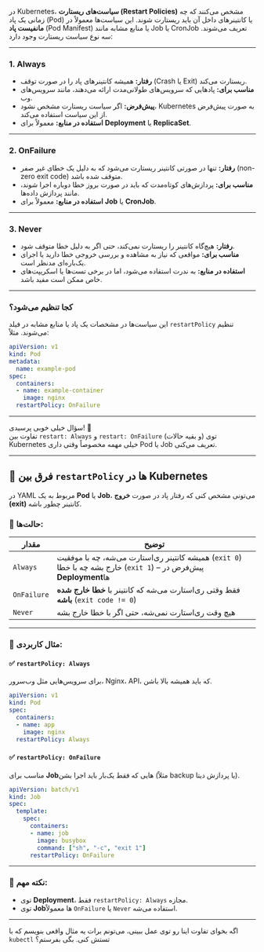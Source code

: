 

در Kubernetes، **سیاست‌های ریستارت (Restart Policies)** مشخص می‌کنند که چه زمانی یک پاد (Pod) یا کانتینرهای داخل آن باید ریستارت شوند. این سیاست‌ها معمولاً در **مانفیست پاد** (Pod Manifest) یا منابع مشابه مانند Job یا CronJob تعریف می‌شوند. سه نوع سیاست ریستارت وجود دارد:

---

### 1. **Always**
- **رفتار:** همیشه کانتینرهای پاد را در صورت توقف (Crash یا Exit) ریستارت می‌کند.
- **مناسب برای:** پادهایی که سرویس‌های طولانی‌مدت ارائه می‌دهند، مانند سرویس‌های وب.
- **پیش‌فرض:** اگر سیاست ریستارت مشخص نشود، Kubernetes به صورت پیش‌فرض از این سیاست استفاده می‌کند.
- **استفاده در منابع:** معمولاً برای **Deployment** یا **ReplicaSet**.

---

### 2. **OnFailure**
- **رفتار:** تنها در صورتی کانتینر ریستارت می‌شود که به دلیل یک خطای غیر صفر (non-zero exit code) متوقف شده باشد.
- **مناسب برای:** پردازش‌های کوتاه‌مدت که باید در صورت بروز خطا دوباره اجرا شوند، مانند پردازش داده‌ها.
- **استفاده در منابع:** معمولاً برای **Job** یا **CronJob**.

---

### 3. **Never**
- **رفتار:** هیچ‌گاه کانتینر را ریستارت نمی‌کند، حتی اگر به دلیل خطا متوقف شود.
- **مناسب برای:** مواقعی که نیاز به مشاهده و بررسی خروجی خطا دارید یا اجرای یک‌باره‌ای مدنظر است.
- **استفاده در منابع:** به ندرت استفاده می‌شود، اما در برخی تست‌ها یا اسکریپت‌های خاص ممکن است مفید باشد.

---

### کجا تنظیم می‌شود؟
این سیاست‌ها در مشخصات یک پاد یا منابع مشابه در فیلد `restartPolicy` تنظیم می‌شوند. مثلاً:

```yaml
apiVersion: v1
kind: Pod
metadata:
  name: example-pod
spec:
  containers:
  - name: example-container
    image: nginx
  restartPolicy: OnFailure
```

---



سؤال خیلی خوبی پرسیدی! 🙌  
تفاوت بین `restart: Always` و `restart: OnFailure` (و بقیه حالات) توی Kubernetes خیلی مهمه مخصوصاً وقتی داری Pod یا Job تعریف می‌کنی.

---

## 🔁 فرق بین `restartPolicy` ها در Kubernetes

در YAML مربوط به یک **Pod** یا **Job**، می‌تونی مشخص کنی که رفتار پاد در صورت **خروج (exit)** کانتینر چطور باشه.

### 🔹 حالت‌ها:

| مقدار | توضیح |
|-------|--------|
| `Always` | همیشه کانتینر ری‌استارت می‌شه، چه با موفقیت (`exit 0`) خارج بشه چه با خطا (`exit 1`) – پیش‌فرض در **Deployment**ها |
| `OnFailure` | فقط وقتی ری‌استارت می‌شه که کانتینر با **خطا خارج شده باشه** (`exit code != 0`) |
| `Never` | هیچ وقت ری‌استارت نمی‌شه، حتی اگر با خطا خارج بشه |

---

### 📘 مثال کاربردی:

#### ✅ `restartPolicy: Always`
برای سرویس‌هایی مثل وب‌سرور، Nginx، API، که باید همیشه بالا باشن.

```yaml
apiVersion: v1
kind: Pod
spec:
  containers:
  - name: app
    image: nginx
  restartPolicy: Always
```

#### ✅ `restartPolicy: OnFailure`
مناسب برای **Job**هایی که فقط یک‌بار باید اجرا بشن (مثلاً backup یا پردازش دیتا).

```yaml
apiVersion: batch/v1
kind: Job
spec:
  template:
    spec:
      containers:
      - name: job
        image: busybox
        command: ["sh", "-c", "exit 1"]
      restartPolicy: OnFailure
```

---

### 🧠 نکته مهم:

- توی **Deployment**، فقط `restartPolicy: Always` مجازه.
- توی **Job**ها معمولاً `OnFailure` یا `Never` استفاده می‌شه.

---

اگه بخوای تفاوت اینا رو توی عمل ببینی، می‌تونم برات یه مثال واقعی بنویسم که با `kubectl` تستش کنی. بگی بفرستم؟
